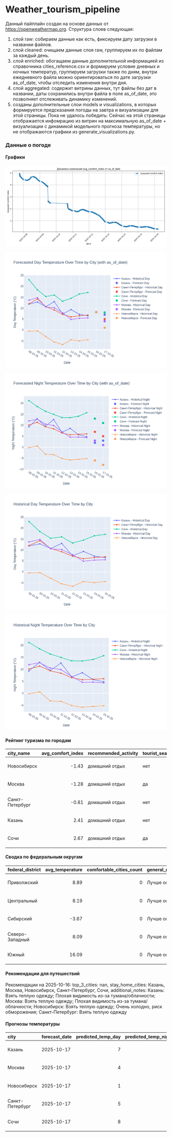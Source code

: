 # Weather_tourism_pipeline
Данный пайплайн создан на основе данных от https://openweathermap.org.
Структура слоев следующая:
  1) слой raw: 
  собираем данные как есть, фиксируем дату загрузки в названии файлов.
  2) слой cleaned:
  очищаем данные слоя raw, группируем их по файлам за каждый день.
  3) слой enriched:
  обогащаем данные дополнительной информацией из справочника cities_reference.csv и формируем условие дневных и ночных температур,
  группируем загрузки также по дням, внутри ежедневного файла можно ориентироваться по дате загрузки as_of_date, чтобы отследить изменения внутри дня.
  4) слой aggregated:
   содержит витрины данных, тут файлы без дат в названии, даты сохранились внутри файла в поле as_of_date, это позволняет отслеживать динамику изменений.
  6) созданы дополнительные слои models и visualizations, в которых формируется предсказания погоды на завтра и визуализации для этой страницы.
  Пока не удалось победить: Сейчас на этой страницы отображается инфомрацию из витрин на максимальную as_of_date + визуализации с динамикой модельного прогноза температуры, 
  но не отображаются графики из generate_visualizations.py.
<!-- WEATHER DATA START -->
### Данные о погоде

#### Графики
![Comfort Index Trend](data/visualizations/comfort_index_trend.png)

![Forecasted Day Temperature](data/visualizations/forecasted_day_temperature.png)

![Forecasted Night Temperature](data/visualizations/forecasted_night_temperature.png)

![Historical Day Temperature](data/visualizations/historical_day_temperature.png)

![Historical Night Temperature](data/visualizations/historical_night_temperature.png)

#### Рейтинг туризма по городам
| city_name       |   avg_comfort_index | recommended_activity   | tourist_season_match   | tourism_season   | tour_recommendation       | as_of_date          |
|:----------------|--------------------:|:-----------------------|:-----------------------|:-----------------|:--------------------------|:--------------------|
| Новосибирск     |               -1.43 | домашний отдых         | нет                    | Июнь-Август      | домашний отдых вне сезона | 2025-10-16 04:40:00 |
| Москва          |               -1.28 | домашний отдых         | да                     | Круглогодично    | домашний отдых в сезон    | 2025-10-16 04:40:00 |
| Санкт-Петербург |               -0.81 | домашний отдых         | нет                    | Май-Сентябрь     | домашний отдых вне сезона | 2025-10-16 04:40:00 |
| Казань          |                2.41 | домашний отдых         | нет                    | Май-Сентябрь     | домашний отдых вне сезона | 2025-10-16 04:40:00 |
| Сочи            |                2.67 | домашний отдых         | да                     | Май-Октябрь      | домашний отдых в сезон    | 2025-10-16 04:40:00 |

#### Сводка по федеральным округам
| federal_district   |   avg_temperature |   comfortable_cities_count | general_recommendation   | as_of_date          |
|:-------------------|------------------:|---------------------------:|:-------------------------|:--------------------|
| Приволжский        |              8.89 |                          0 | Лучше остаться дома      | 2025-10-16 04:40:00 |
| Центральный        |              8.19 |                          0 | Лучше остаться дома      | 2025-10-16 04:40:00 |
| Сибирский          |             -3.67 |                          0 | Лучше остаться дома      | 2025-10-16 04:40:00 |
| Северо-Западный    |              8.09 |                          0 | Лучше остаться дома      | 2025-10-16 04:40:00 |
| Южный              |             16.09 |                          0 | Лучше остаться дома      | 2025-10-16 04:40:00 |

#### Рекомендации для путешествий
Рекомендации на 2025-10-16: top_3_cities: nan, stay_home_cities: Казань, Москва, Новосибирск, Санкт-Петербург, Сочи, additional_notes: Казань: Взять теплую одежду; Плохая видимость из-за тумана/облачности; Москва: Взять теплую одежду; Плохая видимость из-за тумана/облачности; Новосибирск: Взять теплую одежду; Очень холодно, риск обморожения; Санкт-Петербург: Взять теплую одежду

#### Прогнозы температуры
| city            | forecast_date   |   predicted_temp_day |   predicted_temp_night | model_type       | as_of_date          |
|:----------------|:----------------|---------------------:|-----------------------:|:-----------------|:--------------------|
| Казань          | 2025-10-17      |                    7 |                      3 | LinearRegression | 2025-10-16 04:40:44 |
| Москва          | 2025-10-17      |                    4 |                      1 | LinearRegression | 2025-10-16 04:40:44 |
| Новосибирск     | 2025-10-17      |                    1 |                     -8 | LinearRegression | 2025-10-16 04:40:44 |
| Санкт-Петербург | 2025-10-17      |                    5 |                      5 | LinearRegression | 2025-10-16 04:40:44 |
| Сочи            | 2025-10-17      |                    8 |                     11 | LinearRegression | 2025-10-16 04:40:44 |


<!-- WEATHER DATA END -->
